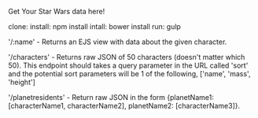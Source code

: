 Get Your Star Wars data here!

clone:
install: npm install
intall: bower install
run: gulp

'/:name' - Returns an EJS view with data about the given character. 

'/characters' - Returns raw JSON of 50 characters (doesn't matter which 50). 
This endpoint should takes a query parameter in the URL called 'sort' 
and the potential sort parameters will be 1 of the following, ['name', 'mass', 'height'] 

'/planetresidents' - Return raw JSON in the form {planetName1: [characterName1, characterName2], planetName2: [characterName3]}.
